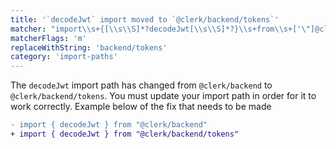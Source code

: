 ```yaml
---
title: '`decodeJwt` import moved to `@clerk/backend/tokens`'
matcher: "import\\s+{[\\s\\S]*?decodeJwt[\\s\\S]*?}\\s+from\\s+['\"]@clerk\\/(backend)(?!\/tokens)['\"]"
matcherFlags: 'm'
replaceWithString: 'backend/tokens'
category: 'import-paths'
---
```


The `decodeJwt` import path has changed from `@clerk/backend` to `@clerk/backend/tokens`. You must update your import path in order for it to work correctly. Example below of the fix that needs to be made

```diff
- import { decodeJwt } from "@clerk/backend"
+ import { decodeJwt } from "@clerk/backend/tokens"
```

